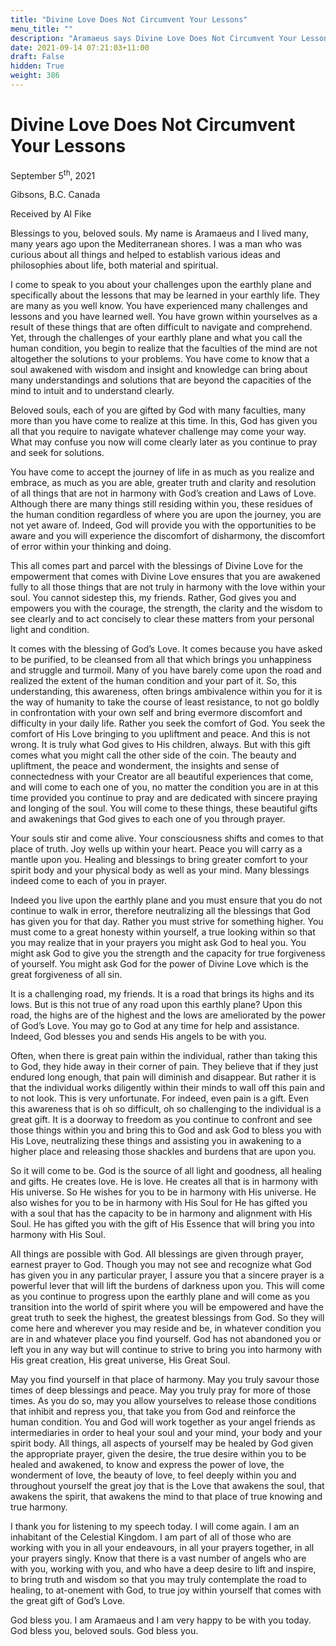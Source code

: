 ```yaml
---
title: "Divine Love Does Not Circumvent Your Lessons"
menu_title: ""
description: "Aramaeus says Divine Love Does Not Circumvent Your Lessons"
date: 2021-09-14 07:21:03+11:00
draft: False
hidden: True
weight: 386
---
```

# Divine Love Does Not Circumvent Your Lessons

September 5<sup>th</sup>, 2021

Gibsons, B.C. Canada

Received by Al Fike


Blessings to you, beloved souls. My name is Aramaeus and I lived many, many years ago upon the Mediterranean shores. I was a man who was curious about all things and helped to establish various ideas and philosophies about life, both material and spiritual.

I come to speak to you about your challenges upon the earthly plane and specifically about the lessons that may be learned in your earthly life. They are many as you well know. You have experienced many challenges and lessons and you have learned well. You have grown within yourselves as a result of these things that are often difficult to navigate and comprehend. Yet, through the challenges of your earthly plane and what you call the human condition, you begin to realize that the faculties of the mind are not altogether the solutions to your problems. You have come to know that a soul awakened with wisdom and insight and knowledge can bring about many understandings and solutions that are beyond the capacities of the mind to intuit and to understand clearly.

Beloved souls, each of you are gifted by God with many faculties, many more than you have come to realize at this time. In this, God has given you all that you require to navigate whatever challenge may come your way. What may confuse you now will come clearly later as you continue to pray and seek for solutions. 

You have come to accept the journey of life in as much as you realize and embrace, as much as you are able, greater truth and clarity and resolution of all things that are not in harmony with God’s creation and Laws of Love. Although there are many things still residing within you, these residues of the human condition regardless of where you are upon the journey, you are not yet aware of. Indeed, God will provide you with the opportunities to be aware and you will experience the discomfort of disharmony, the discomfort of error within your thinking and doing.

This all comes part and parcel with the blessings of Divine Love for the empowerment that comes with Divine Love ensures that you are awakened fully to all those things that are not truly in harmony with the love within your soul. You cannot sidestep this, my friends. Rather, God gives you and empowers you with the courage, the strength, the clarity and the wisdom to see clearly and to act concisely to clear these matters from your personal light and condition.

It comes with the blessing of God’s Love. It comes because you have asked to be purified, to be cleansed from all that which brings you unhappiness and struggle and turmoil. Many of you have barely come upon the road and realized the extent of the human condition and your part of it. So, this understanding, this awareness, often brings ambivalence within you for it is the way of humanity to take the course of least resistance, to not go boldly in confrontation with your own self and bring evermore discomfort and difficulty in your daily life. Rather you seek the comfort of God. You seek the comfort of His Love bringing to you upliftment and peace. And this is not wrong. It is truly what God gives to His children, always. But with this gift comes what you might call the other side of the coin. The beauty and upliftment, the peace and wonderment, the insights and sense of connectedness with your Creator are all beautiful experiences that come, and will come to each one of you, no matter the condition you are in at this time provided you continue to pray and are dedicated with sincere praying and longing of the soul. You will come to these things, these beautiful gifts and awakenings that God gives to each one of you through prayer.

Your souls stir and come alive. Your consciousness shifts and comes to that place of truth. Joy wells up within your heart. Peace you will carry as a mantle upon you. Healing and blessings to bring greater comfort to your spirit body and your physical body as well as your mind. Many blessings indeed come to each of you in prayer.

 Indeed you live upon the earthly plane and you must ensure that you do not continue to walk in error, therefore neutralizing all the blessings that God has given you for that day. Rather you must strive for something higher. You must come to a great honesty within yourself, a true looking within so that you may realize that in your prayers you might ask God to heal you. You might ask God to give you the strength and the capacity for true forgiveness of yourself. You might ask God for the power of Divine Love which is the great forgiveness of all sin. 

It is a challenging road, my friends. It is a road that brings its highs and its lows. But is this not true of any road upon this earthly plane? Upon this road, the highs are of the highest and the lows are ameliorated by the power of God’s Love. You may go to God at any time for help and assistance. Indeed, God blesses you and sends His angels to be with you. 

Often, when there is great pain within the individual, rather than taking this to God, they hide away in their corner of pain. They believe that if they just endured long enough, that pain will diminish and disappear. But rather it is that the individual works diligently within their minds to wall off this pain and to not look. This is very unfortunate. For indeed, even pain is a gift. Even this awareness that is oh so difficult, oh so challenging to the individual is a great gift. It is a doorway to freedom as you continue to confront and see those things within you and bring this to God and ask God to bless you with His Love, neutralizing these things and assisting you in awakening to a higher place and releasing those shackles and burdens that are upon you.

So it will come to be. God is the source of all light and goodness, all healing and gifts. He creates love. He is love. He creates all that is in harmony with His universe. So He wishes for you to be in harmony with His universe. He also wishes for you to be in harmony with His Soul for He has gifted you with a soul that has the capacity to be in harmony and alignment with His Soul. He has gifted you with the gift of His Essence that will bring you into harmony with His Soul.

All things are possible with God. All blessings are given through prayer, earnest prayer to God. Though you may not see and recognize what God has given you in any particular prayer, I assure you that a sincere prayer is a powerful lever that will lift the burdens of darkness upon you. This will come as you continue to progress upon the earthly plane and will come as you transition into the world of spirit where you will be empowered and have the great truth to seek the highest, the greatest blessings from God. So they will come here and wherever you may reside and be, in whatever condition you are in and whatever place you find yourself. God has not abandoned you or left you in any way but will continue to strive to bring you into harmony with His great creation, His great universe, His Great Soul.

May you find yourself in that place of harmony. May you truly savour those times of deep blessings and peace. May you truly pray for more of those times. As you do so, may you allow yourselves to release those conditions that inhibit and repress you, that take you from God and reinforce the human condition. You and God will work together as your angel friends as intermediaries in order to heal your soul and your mind, your body and your spirit body. All things, all aspects of yourself may be healed by God given the appropriate prayer, given the desire, the true desire within you to be healed and awakened, to know and express the power of love, the wonderment of love, the beauty of love, to feel deeply within you and throughout yourself the great joy that is the Love that awakens the soul, that awakens the spirit, that awakens the mind to that place of true knowing and true harmony.

I thank you for listening to my speech today. I will come again. I am an inhabitant of the Celestial Kingdom. I am part of all of those who are working with you in all your endeavours, in all your prayers together, in all your prayers singly. Know that there is a vast number of angels who are with you, working with you, and who have a deep desire to lift and inspire, to bring truth and wisdom so that you may truly contemplate the road to healing, to at-onement with God, to true joy within yourself that comes with the great gift of God’s Love.

God bless you. I am Aramaeus and I am very happy to be with you today. God bless you, beloved souls. God bless you.